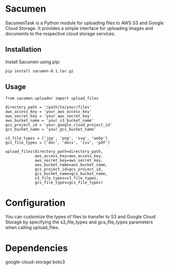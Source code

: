 # Sacumen

SacumenTask is a Python module for uploading files to AWS S3 and Google Cloud Storage. 
It provides a simple interface for uploading images and documents to the respective cloud storage services.

## Installation

Install Sacumen using pip:

```bash
pip install sacumen-0.1.tar.gz
```

## Usage
```
from sacumen.uploader import upload_files

directory_path = '/path/to/your/files'
aws_access_key = 'your_aws_access_key'
aws_secret_key = 'your_aws_secret_key'
aws_bucket_name = 'your_s3_bucket_name'
gcs_project_id = 'your_google_cloud_project_id'
gcs_bucket_name = 'your_gcs_bucket_name'

s3_file_types = ['jpg', 'png', 'svg', 'webp']
gcs_file_types = ['doc', 'docx', 'csv', 'pdf']

upload_files(directory_path=directory_path,
             aws_access_key=aws_access_key,
             aws_secret_key=aws_secret_key,
             aws_bucket_name=aws_bucket_name,
             gcs_project_id=gcs_project_id,
             gcs_bucket_name=gcs_bucket_name,
             s3_file_types=s3_file_types,
             gcs_file_types=gcs_file_types)
```
# Configuration
You can customize the types of files to transfer to S3 and Google Cloud Storage by specifying the s3_file_types and gcs_file_types parameters when calling upload_files.

# Dependencies
google-cloud-storage
boto3
